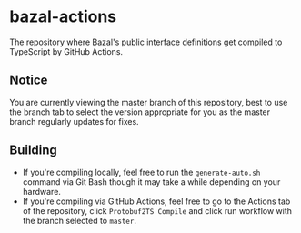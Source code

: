 # bazal-actions
The repository where Bazal's public interface definitions get compiled to TypeScript by GitHub Actions.

## Notice
You are currently viewing the master branch of this repository, best to use the branch tab to select the version appropriate for you as the master branch regularly updates for fixes.

## Building
- If you're compiling locally, feel free to run the `generate-auto.sh` command via Git Bash though it may take a while depending on your hardware.
- If you're compiling via GitHub Actions, feel free to go to the Actions tab of the repository, click `Protobuf2TS Compile` and click run workflow with the branch selected to `master`.